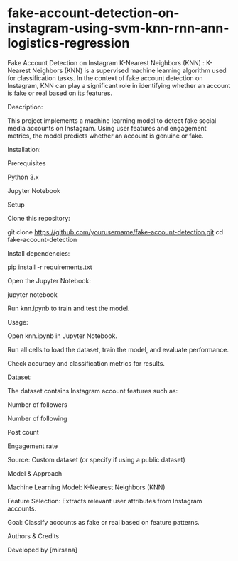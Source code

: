 # fake-account-detection-on-instagram-using-svm-knn-rnn-ann-logistics-regression
Fake Account Detection on Instagram
K-Nearest Neighbors (KNN) :
K-Nearest Neighbors (KNN) is a supervised machine learning algorithm used for classification tasks. In the context of fake account detection on Instagram, KNN can play a significant role in identifying whether an account is fake or real based on its features.



Description:

This project implements a machine learning model to detect fake social media accounts on Instagram. Using user features and engagement metrics, the model predicts whether an account is genuine or fake.

Installation:

Prerequisites

Python 3.x

Jupyter Notebook

Setup

Clone this repository:

git clone https://github.com/yourusername/fake-account-detection.git
cd fake-account-detection

Install dependencies:

pip install -r requirements.txt

Open the Jupyter Notebook:

jupyter notebook

Run knn.ipynb to train and test the model.

Usage:

Open knn.ipynb in Jupyter Notebook.

Run all cells to load the dataset, train the model, and evaluate performance.

Check accuracy and classification metrics for results.

Dataset:

The dataset contains Instagram account features such as:

Number of followers

Number of following

Post count

Engagement rate

Source: Custom dataset (or specify if using a public dataset)

Model & Approach

Machine Learning Model: K-Nearest Neighbors (KNN)

Feature Selection: Extracts relevant user attributes from Instagram accounts.

Goal: Classify accounts as fake or real based on feature patterns.

Authors & Credits

Developed by [mirsana]

